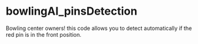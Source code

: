 # bowlingAI_pinsDetection
Bowling center owners! this code allows you to detect automatically if the red pin is in the front position.
